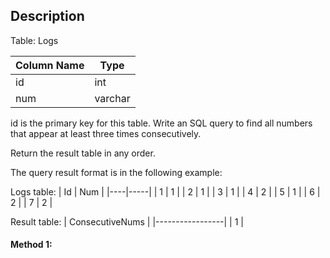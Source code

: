 ## Description

Table: Logs

| Column Name | Type    |
| ----------- | ------- |
| id          | int     |
| num         | varchar |

id is the primary key for this table.
Write an SQL query to find all numbers that appear at least three times consecutively.

Return the result table in any order.

The query result format is in the following example:

Logs table:
| Id | Num |
|----|-----|
| 1 | 1 |
| 2 | 1 |
| 3 | 1 |
| 4 | 2 |
| 5 | 1 |
| 6 | 2 |
| 7 | 2 |

Result table:
| ConsecutiveNums |
|-----------------|
| 1 |

#### Method 1:

```sql

```
